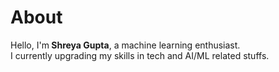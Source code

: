 # About
Hello, I'm<b> Shreya Gupta</b>, a machine learning enthusiast.<br>I currently upgrading my skills in tech and AI/ML related stuffs.
